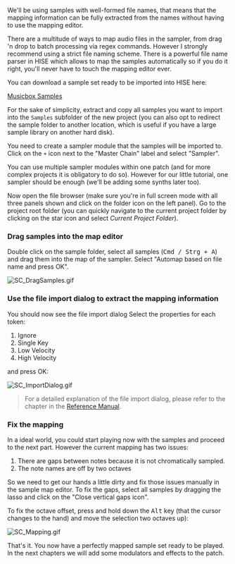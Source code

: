 
We'll be using samples with well-formed file names, that means that the mapping information can be fully extracted from the names without having to use the mapping editor.

There are a multitude of ways to map audio files in the sampler, from drag 'n drop to batch processing via regex commands. However I strongly recommend using a strict file naming scheme. There is a powerful file name parser in HISE which allows to map the samples automatically so if you do it right, you'll never have to touch the mapping editor ever.

You can download a sample set ready to be imported into HISE here:

[Musicbox Samples](http://hise.audio/download/tutorial/MusicboxSamples.zip)

For the sake of simplicity, extract and copy all samples you want to import into the `Samples` subfolder of the new project (you can also opt to redirect the sample folder to another location, which is useful if you have a large sample library on another hard disk).

You need to create a sampler module that the samples will be imported to. Click on the `+` icon next to the "Master Chain" label and select "Sampler".

You can use multiple sampler modules within one patch (and for more complex projects it is obligatory to do so). However for our little tutorial, one sampler should be enough (we'll be adding some synths later too).

Now open the file browser (make sure you're in full screen mode with all three panels shown and click on the folder icon on the left panel). Go to the project root folder (you can quickly navigate to the current project folder by clicking on the star icon and select *Current Project Folder*).

### Drag samples into the map editor

Double click on the sample folder, select all samples (<kbd>Cmd / Strg + A</kbd>) and drag them into the map of the sampler. Select "Automap based on file name and press OK".

![SC_DragSamples.gif](http://hise.audio/images/tutorial/SC_DragSamples.gif)

### Use the file import dialog to extract the mapping information

You should now see the file import dialog Select the properties for each token:

1. Ignore
2. Single Key
3. Low Velocity
4. High Velocity

and press OK:

![SC_ImportDialog.gif](http://hise.audio/images/tutorial/SC_ImportDialog.gif)

> For a detailed explanation of the file import dialog, please refer to the chapter in the [Reference Manual](http://hise.audio/manual/Sampler.php#theimportdialog).

### Fix the mapping

In a ideal world, you could start playing now with the samples and proceed to the next part. However the current mapping has two issues:

1. There are gaps between notes because it is not chromatically sampled.
2. The note names are off by two octaves

So we need to get our hands a little dirty and fix those issues manually in the sample map editor. To fix the gaps, select all samples by dragging the lasso and click on the "Close vertical gaps icon".

To fix the octave offset, press and hold down the <kbd>Alt</kbd> key (that the cursor changes to the hand) and move the selection two octaves up):

![SC_Mapping.gif](http://hise.audio/images/tutorial/SC_Mapping.gif)

That's it. You now have a perfectly mapped sample set ready to be played. In the next chapters we will add some modulators and effects to the patch.
